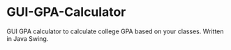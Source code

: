# GUI-GPA-Calculator
GUI GPA calculator to calculate college GPA based on your classes. Written in Java Swing.
